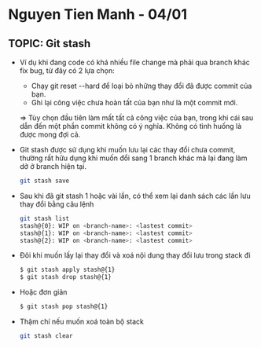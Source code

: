 # Nguyen Tien Manh - 04/01

## TOPIC: Git stash

- Ví dụ khi đang code có khá nhiều file change mà phải qua branch khác fix bug, từ đây có 2 lựa chọn:
    - Chạy git reset --hard để loại bỏ những thay đổi đã được commit của bạn.
    - Ghi lại công việc chưa hoàn tất của bạn như là một commit mới.

    => Tùy chọn đầu tiên làm mất tất cả công việc của bạn, trong khi cái sau dẫn đến một phần commit không có ý nghĩa. Không có tình huống là được mong đợi cả.
- Git stash được sử dụng khi muốn lưu lại các thay đổi chưa commit, thường rất hữu dụng khi muốn đổi sang 1 branch khác mà lại đang làm dở ở branch hiện tại.

    ```sh
    git stash save
    ```

- Sau khi đã git stash 1 hoặc vài lần, có thể xem lại danh sách các lần lưu thay đổi bằng câu lệnh

    ```sh
    git stash list
    stash@{0}: WIP on <branch-name>: <lastest commit>
    stash@{1}: WIP on <branch-name>: <lastest commit>
    stash@{2}: WIP on <branch-name>: <lastest commit>
    ```

- Đôi khi muốn lấy lại thay đổi và xoá nội dung thay đổi lưu trong stack đi

    ```sh
    $ git stash apply stash@{1}
    $ git stash drop stash@{1}

- Hoặc đơn giản

    ```sh
    $ git stash pop stash@{1}
    ```

- Thậm chí nếu muốn xoá toàn bộ stack
    
    ```sh
    git stash clear
    ```